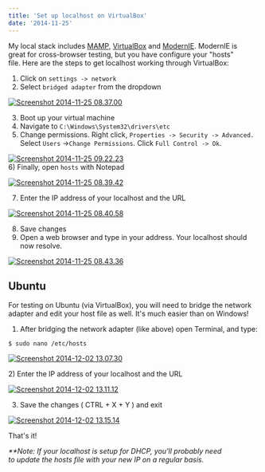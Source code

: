 ```yaml
---
title: 'Set up localhost on VirtualBox'
date: '2014-11-25'
---
```


My local stack includes [MAMP](http://www.mamp.info/en/mamp-pro/), [VirtualBox](https://www.virtualbox.org/) and [ModernIE](https://www.modern.ie/). ModernIE is great for cross-browser testing, but you have configure your "hosts" file. Here are the steps to get localhost working through VirtualBox:

1. Click on `settings -> network`
2. Select `bridged adapter` from the dropdown

[![Screenshot 2014-11-25 08.37.00](images/Screenshot-2014-11-25-08.37.00.png)](https://gregrickaby.com/wp-content/uploads/2014/11/Screenshot-2014-11-25-08.37.00.png)

3. Boot up your virtual machine
4. Navigate to `C:\Windows\System32\drivers\etc`
5. Change permissions. Right click, `Properties -> Security -> Advanced.` Select `Users` ->`Change Permissions`. Click `Full Control -> Ok`.

[![Screenshot 2014-11-25 09.22.23](images/Screenshot-2014-11-25-09.22.23.png)](https://gregrickaby.com/wp-content/uploads/2014/11/Screenshot-2014-11-25-09.22.23.png)  
6) Finally, open `hosts` with Notepad

[![Screenshot 2014-11-25 08.39.42](images/Screenshot-2014-11-25-08.39.42.png)](https://gregrickaby.com/wp-content/uploads/2014/11/Screenshot-2014-11-25-08.39.42.png)

7. Enter the IP address of your localhost and the URL

[![Screenshot 2014-11-25 08.40.58](images/Screenshot-2014-11-25-08.40.58.png)](https://gregrickaby.com/wp-content/uploads/2014/11/Screenshot-2014-11-25-08.40.58.png)

8. Save changes
9. Open a web browser and type in your address. Your localhost should now resolve.

[![Screenshot 2014-11-25 08.43.36](images/Screenshot-2014-11-25-08.43.36.png)](https://gregrickaby.com/wp-content/uploads/2014/11/Screenshot-2014-11-25-08.43.36.png)

## Ubuntu

For testing on Ubuntu (via VirtualBox), you will need to bridge the network adapter and edit your host file as well. It's much easier than on Windows!

1. After bridging the network adapter (like above) open Terminal, and type:

```
$ sudo nano /etc/hosts
```

[![Screenshot 2014-12-02 13.07.30](images/Screenshot-2014-12-02-13.07.30.png)](https://gregrickaby.com/wp-content/uploads/2014/11/Screenshot-2014-12-02-13.07.30.png)

2) Enter the IP address of your localhost and the URL

[![Screenshot 2014-12-02 13.11.12](images/Screenshot-2014-12-02-13.11.12.png)](https://gregrickaby.com/wp-content/uploads/2014/11/Screenshot-2014-12-02-13.11.12.png)

3. Save the changes ( CTRL + X + Y ) and exit

[![Screenshot 2014-12-02 13.15.14](images/Screenshot-2014-12-02-13.15.14.png)](https://gregrickaby.com/wp-content/uploads/2014/11/Screenshot-2014-12-02-13.15.14.png)

That's it!

_\*\*Note: If your localhost is setup for DHCP, you'll probably need to update the hosts file with your new IP on a regular basis._
